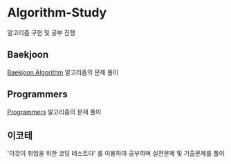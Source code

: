 # Algorithm-Study
알고리즘 구현 및 공부 진행

## Baekjoon
[Baekjoon Algorithm](https://www.acmicpc.net/) 알고리즘의 문제 풀이

## Programmers
[Programmers](https://programmers.co.kr/learn/challenges) 알고리즘의 문제 풀이

## 이코테
'이것이 취업을 위한 코딩 테스트다' 를 이용하여 공부하며 실전문제 및 기출문제를 풀이
